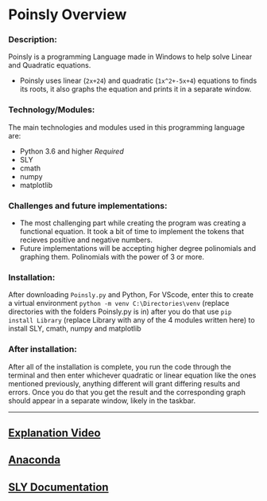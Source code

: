 # Poinsly Overview

### Description:
Poinsly is a programming Language made in Windows to help solve Linear and Quadratic equations.
  - Poinsly uses linear (`2x+24`) and quadratic (`1x^2+-5x+4`) equations to finds its roots, it also graphs the equation and prints it in a separate window.

### Technology/Modules:
The main technologies and modules used in this programming language are:
  * Python 3.6 and higher *Required*
   * SLY
   * cmath
   * numpy
   * matplotlib  

### Challenges and future implementations:
  - The most challenging part while creating the program was creating a functional equation. It took a bit of time to implement the tokens that recieves positive and negative numbers.
  - Future implementations will be accepting higher degree polinomials and graphing them. Polinomials with the power of 3 or more.

### Installation:
After downloading `Poinsly.py` and Python, 
For VScode, enter this to create a virtual environment 
``` python -m venv C:\Directories\venv ``` (replace directories with the folders Poinsly.py is in)
after you do that use 
``` pip install Library ``` (replace Library with any of the 4 modules written here)
to install SLY, cmath, numpy and matplotlib 


### After installation:

After all of the installation is complete, you run the code through the terminal and then enter whichever quadratic or linear equation like the ones mentioned previously, anything different will grant differing results and errors. Once you do that you get the result and the corresponding graph should appear in a separate window, likely in the taskbar.


--------------------------------------------------------
[Explanation Video](https://youtu.be/XQJEUbpsRwc)
--------------------------------------------------------
[Anaconda](https://www.anaconda.com/products/individual)
--------------------------------------------------------
[SLY Documentation](https://sly.readthedocs.io/en/latest/index.html)
--------------------------------------------------------
